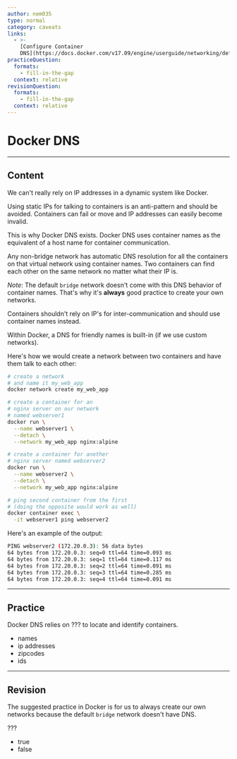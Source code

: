 ```yaml
---
author: nem035
type: normal
category: caveats
links:
  - >-
    [Configure Container
    DNS](https://docs.docker.com/v17.09/engine/userguide/networking/default_network/configure-dns/){article}
practiceQuestion:
  formats:
    - fill-in-the-gap
  context: relative
revisionQuestion:
  formats:
    - fill-in-the-gap
  context: relative
---
```


# Docker DNS


---

## Content

We can't really rely on IP addresses in a dynamic system like Docker.

Using static IPs for talking to containers is an anti-pattern and should be avoided. Containers can fail or move and IP addresses can easily become invalid.

This is why Docker DNS exists. Docker DNS uses container names as the equivalent of a host name for container communication.

Any non-bridge network has automatic DNS resolution for all the containers on that virtual network using container names. Two containers can find each other on the same network no matter what their IP is.

*Note*: The default `bridge` network doesn't come with this DNS behavior of container names.
That's why it's **always** good practice to create your own networks.

Containers shouldn't rely on IP's for inter-communication and should use container names instead.

Within Docker, a DNS for friendly names is built-in (if we use custom networks).

Here's how we would create a network between two containers and have them talk to each other:

```bash
# create a network
# and name it my_web_app
docker network create my_web_app

# create a container for an
# nginx server on our network
# named webserver1
docker run \
  --name webserver1 \
  --detach \
  --network my_web_app nginx:alpine

# create a container for another
# nginx server named webserver2
docker run \
  --name webserver2 \
  --detach \
  --network my_web_app nginx:alpine

# ping second container from the first
# (doing the opposite would work as well)
docker container exec \
  -it webserver1 ping webserver2
```

Here's an example of the output:

```bash
PING webserver2 (172.20.0.3): 56 data bytes
64 bytes from 172.20.0.3: seq=0 ttl=64 time=0.093 ms
64 bytes from 172.20.0.3: seq=1 ttl=64 time=0.117 ms
64 bytes from 172.20.0.3: seq=2 ttl=64 time=0.091 ms
64 bytes from 172.20.0.3: seq=3 ttl=64 time=0.285 ms
64 bytes from 172.20.0.3: seq=4 ttl=64 time=0.091 ms
```


---

## Practice

Docker DNS relies on ??? to locate and identify containers.

- names
- ip addresses
- zipcodes
- ids


---

## Revision

The suggested practice in Docker is for us to always create our own networks because the default `bridge` network doesn't have DNS.

???

- true
- false
